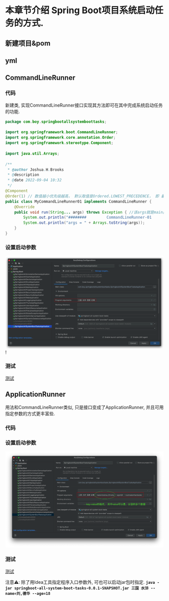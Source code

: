 # 本章节介绍 Spring Boot项目系统启动任务的方式.
## 新建项目&pom 

## yml

## CommandLineRunner
### 代码
新建类, 实现CommandLineRunner接口实现其方法即可在其中完成系统启动任务的功能.
```java
package com.boy.springbootallsystemboottasks;

import org.springframework.boot.CommandLineRunner;
import org.springframework.core.annotation.Order;
import org.springframework.stereotype.Component;

import java.util.Arrays;

/**
 * @author Joshua.H.Brooks
 * @description
 * @date 2022-09-04 10:32
 */
@Component
@Order(1) // 数值越小优先级越高， 默认取值是Ordered.LOWEST_PRECEDENCE， 即 最小优先级
public class MyCommandLineRunner01 implements CommandLineRunner {
    @Override
    public void run(String... args) throws Exception { //该args就是main函数传过来的参数
        System.out.println("########         CommandLineRunner-01       ########");
        System.out.println("args = " + Arrays.toString(args));
    }
}
```
### 设置启动参数
![设置启动参数](src/main/resources/imgs/1.png)!
### 测试
[测试](src/main/resources/imgs/2.png)

## ApplicationRunner
用法和CommandLineRunner类似, 只是接口变成了ApplicationRunner, 并且可用指定参数的方式更丰富些.
### 代码

### 设置启动参数
![设置启动参数](src/main/resources/imgs/3.png)

### 测试
[测试](src/main/resources/imgs/4.png)


注意⚠️: 除了用Idea工具指定程序入口参数外, 可也可以启动jar包时指定.
**`java -jar springboot-all-system-boot-tasks-0.0.1-SNAPSHOT.jar 三国 水浒 --name=刘,德华 --age=18 `**
